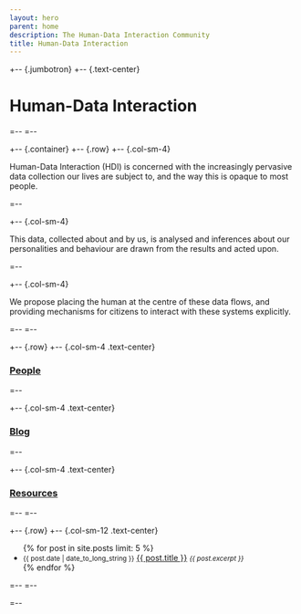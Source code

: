 ```yaml
---
layout: hero
parent: home
description: The Human-Data Interaction Community
title: Human-Data Interaction
---
```


+-- {.jumbotron}
+--  {.text-center}
# __Human-Data Interaction__
=--
=--

+-- {.container}
+--  {.row}
+--   {.col-sm-4}


Human-Data Interaction (HDI) is concerned with the increasingly pervasive data collection our lives are subject to, and the way this is opaque to most people.

=--

+--   {.col-sm-4}

This data, collected about and by us, is analysed and inferences about our personalities and behaviour are drawn from the results and acted upon.

=--

+--   {.col-sm-4}

We propose placing the human at the centre of these data flows, and providing mechanisms for citizens to interact with these systems explicitly. 

=--
=--

+--  {.row}
+--   {.col-sm-4 .text-center}

### [People](/people/)

=--

+--   {.col-sm-4 .text-center}

### [Blog](/blog/)

=--

+--   {.col-sm-4 .text-center}

### [Resources](/resources/)

=--
=--

+--  {.row}
+--   {.col-sm-12 .text-center}

<ul class="list-unstyled">
  {% for post in site.posts limit: 5 %}
    <li>
      <small class="text-muted">{{ post.date | date_to_long_string }}</small>
      <a href="{{ post.url }}">{{ post.title }}</a>
      <small class="text-muted"><em>
        {{ post.excerpt }}
      </em></small>
    </li>
  {% endfor %}
</ul>

=--
=--

=--
